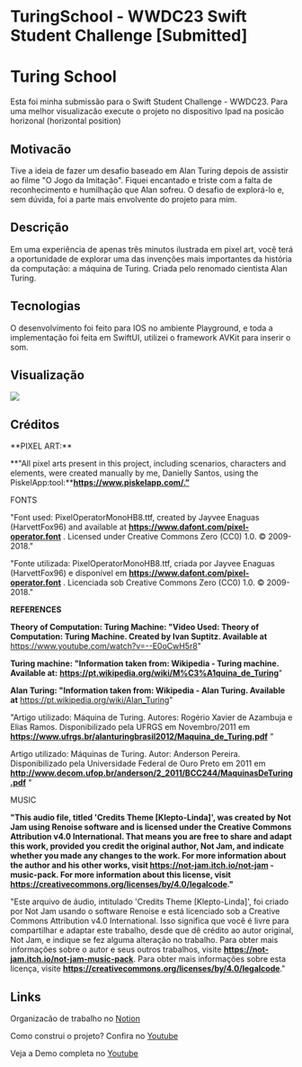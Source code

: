 # TuringSchool - WWDC23 Swift Student Challenge [Submitted]

# Turing School
Esta foi minha submissão para o Swift Student Challenge - WWDC23. 
Para uma melhor visualizacão execute o projeto no dispositivo Ipad na posicão horizonal (horizontal position)

<h2>Motivacão</h2>
Tive a ideia de fazer um desafio baseado em Alan Turing depois de assistir ao filme "O Jogo da Imitação". Fiquei encantado e triste com a falta de reconhecimento e humilhação que Alan sofreu. O desafio de explorá-lo e, sem dúvida, foi a parte mais envolvente do projeto para mim.



<h2>Descrição</h2>
Em uma experiência de apenas três minutos ilustrada em pixel art, você terá a oportunidade de explorar uma das invenções mais importantes da história da computação: a máquina de Turing. Criada pelo renomado cientista Alan Turing.


<h2>Tecnologias</h2>

O desenvolvimento foi feito para IOS no ambiente Playground, e toda a implementação foi feita em SwiftUI, utilizei o framework AVKit para inserir o som.


<h2>Visualização</h2>

<img src="https://user-images.githubusercontent.com/102704880/244887334-ca0da9bd-ca6b-4a06-a19f-612e4704cfdc.gif" />



<h2>Créditos</h2>
**PIXEL  ART:**

**"All pixel arts present in this project, including scenarios, characters and elements, were created manually by me, Danielly Santos, using the PiskelApp:tool:****https://www.piskelapp.com/.”**

FONTS

"Font used: PixelOperatorMonoHB8.ttf, created by Jayvee Enaguas (HarvettFox96) and available at  **https://www.dafont.com/pixel-operator.font**
. Licensed under Creative Commons Zero (CC0) 1.0. © 2009-2018."

"Fonte utilizada: PixelOperatorMonoHB8.ttf, criada por Jayvee Enaguas (HarvettFox96) e disponível em **https://www.dafont.com/pixel-operator.font**
. Licenciada sob Creative Commons Zero (CC0) 1.0. © 2009-2018."

**REFERENCES**

**Theory of Computation: Turing Machine: "Video Used: Theory of Computation: Turing Machine. Created by Ivan Suptitz. Available at** https://www.youtube.com/watch?v=--E0oCwH5r8"

**Turing machine: "Information taken from: Wikipedia - Turing machine. Available at:** **https://pt.wikipedia.org/wiki/M%C3%A1quina_de_Turing**"

**Alan Turing: "Information taken from: Wikipedia - Alan Turing. Available at** https://pt.wikipedia.org/wiki/Alan_Turing"

"Artigo utilizado: Máquina de Turing. Autores: Rogério Xavier de Azambuja e Elias Ramos. Disponibilizado pela UFRGS em Novembro/2011 em **https://www.ufrgs.br/alanturingbrasil2012/Maquina_de_Turing.pdf**
"

Artigo utilizado: Máquinas de Turing. Autor: Anderson Pereira. Disponibilizado pela Universidade Federal de Ouro Preto em 2011 em **http://www.decom.ufop.br/anderson/2_2011/BCC244/MaquinasDeTuring.pdf**
"

MUSIC

**"This audio file, titled 'Credits Theme [Klepto-Linda]', was created by Not Jam using Renoise software and is licensed under the Creative Commons Attribution v4.0 International. That means you are free to share and adapt this work, provided you credit the original author, Not Jam, and indicate whether you made any changes to the work. For more information about the author and his other works, visit https://not-jam.itch.io/not-jam -music-pack. For more information about this license, visit https://creativecommons.org/licenses/by/4.0/legalcode."**

"Este arquivo de áudio, intitulado 'Credits Theme [Klepto-Linda]', foi criado por Not Jam usando o software Renoise e está licenciado sob a Creative Commons Attribution v4.0 International. Isso significa que você é livre para compartilhar e adaptar este trabalho, desde que dê crédito ao autor original, Not Jam, e indique se fez alguma alteração no trabalho. Para obter mais informações sobre o autor e seus outros trabalhos, visite **https://not-jam.itch.io/not-jam-music-pack**. Para obter mais informações sobre esta licença, visite **https://creativecommons.org/licenses/by/4.0/legalcode**."

<h2>Links</h2>

Organizacão de trabalho no <a href="https://ritzy-dress-b97.notion.site/Turing-School-WWDC23-Submitted-b042445d12bb424ea1859e7b4075199a?pvs=4" target="_blank" rel="external" >Notion</a>

Como construi o projeto? Confira no <a href="https://www.youtube.com/shorts/g2kbEW4O2Xg" target="_blank" rel="external" >Youtube</a>

Veja a Demo completa no <a href="https://www.youtube.com/watch?v=WKzcvx2DeKo" target="_blank" rel="external" >Youtube</a>

 

